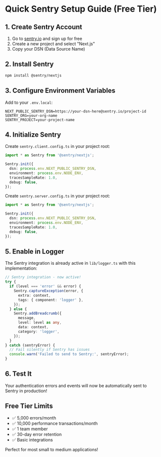 # Quick Sentry Setup Guide (Free Tier)

## 1. Create Sentry Account

1. Go to [sentry.io](https://sentry.io) and sign up for free
2. Create a new project and select "Next.js"
3. Copy your DSN (Data Source Name)

## 2. Install Sentry

```bash
npm install @sentry/nextjs
```

## 3. Configure Environment Variables

Add to your `.env.local`:

```env
NEXT_PUBLIC_SENTRY_DSN=https://your-dsn-here@sentry.io/project-id
SENTRY_ORG=your-org-name
SENTRY_PROJECT=your-project-name
```

## 4. Initialize Sentry

Create `sentry.client.config.ts` in your project root:

```typescript
import * as Sentry from '@sentry/nextjs';

Sentry.init({
  dsn: process.env.NEXT_PUBLIC_SENTRY_DSN,
  environment: process.env.NODE_ENV,
  tracesSampleRate: 1.0,
  debug: false,
});
```

Create `sentry.server.config.ts` in your project root:

```typescript
import * as Sentry from '@sentry/nextjs';

Sentry.init({
  dsn: process.env.NEXT_PUBLIC_SENTRY_DSN,
  environment: process.env.NODE_ENV,
  tracesSampleRate: 1.0,
  debug: false,
});
```

## 5. Enable in Logger

The Sentry integration is already active in `lib/logger.ts` with this implementation:

```typescript
// Sentry integration - now active!
try {
  if (level === 'error' && error) {
    Sentry.captureException(error, {
      extra: context,
      tags: { component: 'logger' },
    });
  } else {
    Sentry.addBreadcrumb({
      message,
      level: level as any,
      data: context,
      category: 'logger',
    });
  }
} catch (sentryError) {
  // Fail silently if Sentry has issues
  console.warn('Failed to send to Sentry:', sentryError);
}
```

## 6. Test It

Your authentication errors and events will now be automatically sent to Sentry in production!

## Free Tier Limits

- ✅ 5,000 errors/month
- ✅ 10,000 performance transactions/month
- ✅ 1 team member
- ✅ 30-day error retention
- ✅ Basic integrations

Perfect for most small to medium applications!
